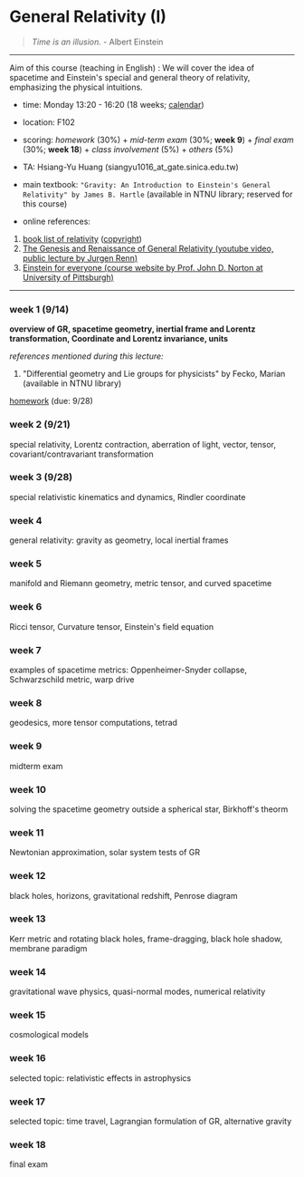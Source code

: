 # General Relativity (I)
> *Time is an illusion.* - Albert Einstein
---
Aim of this course (teaching in English) : We will cover the idea of spacetime and Einstein's special and general 
theory of relativity, emphasizing the physical intuitions. 

- time: Monday 13:20 - 16:20 (18 weeks; [calendar](/lecture/GR_pdf/2020calendar.pdf))

- location: F102 

- scoring: *homework* (30%) + *mid-term exam* (30%; **week 9**) + *final exam* (30%; **week 18**) + *class involvement* (5%) + *others* (5%)

- TA: Hsiang-Yu Huang
(siangyu1016_at_gate.sinica.edu.tw)



- main textbook: `"Gravity: An Introduction to Einstein's General Relativity" by James B. Hartle`
(available in NTNU library; reserved for this course)

- online references:
1. [book list of relativity](https://math.ucr.edu/home/baez/physics/Administrivia/rel_booklist.html) ([copyright](https://math.ucr.edu/home/baez/physics/Administrivia/copyright.html))
2. [The Genesis and Renaissance of General Relativity (youtube video, public lecture by Jurgen Renn)](https://www.youtube.com/watch?v=bj8rZnOUjWU)
3. [Einstein for everyone (course website by Prof. John D. Norton at University of Pittsburgh)](http://www.pitt.edu/~jdnorton/teaching/HPS_0410/index.html)
---
### week 1 (9/14)
**overview of GR, spacetime geometry, inertial frame and Lorentz transformation, Coordinate and Lorentz invariance, units**

*references mentioned during this lecture:*
1. "Differential geometry and Lie groups for physicists" by Fecko, Marian (available in NTNU library)

[homework](/lecture/GR_pdf/hw_week1.pdf) (due: 9/28)

### week 2 (9/21)
special relativity, Lorentz contraction, aberration of light, vector, tensor, covariant/contravariant transformation
### week 3 (9/28)
special relativistic kinematics and dynamics, Rindler coordinate
### week 4
general relativity: gravity as geometry, local inertial frames
### week 5 
manifold and Riemann geometry, metric tensor, and curved spacetime
### week 6
Ricci tensor, Curvature tensor, Einstein's field equation
### week 7
examples of spacetime metrics: Oppenheimer-Snyder collapse, Schwarzschild metric, warp drive
### week 8
geodesics, more tensor computations, tetrad
### week 9
midterm exam
### week 10
solving the spacetime geometry outside a spherical star, Birkhoff's theorm
### week 11
Newtonian approximation, solar system tests of GR
### week 12
black holes, horizons, gravitational redshift, Penrose diagram
### week 13
Kerr metric and rotating black holes, frame-dragging, black hole shadow, membrane paradigm
### week 14
gravitational wave physics, quasi-normal modes, numerical relativity
### week 15
cosmological models
### week 16
selected topic: relativistic effects in astrophysics
### week 17
selected topic: time travel, Lagrangian formulation of GR, alternative gravity
### week 18
final exam






